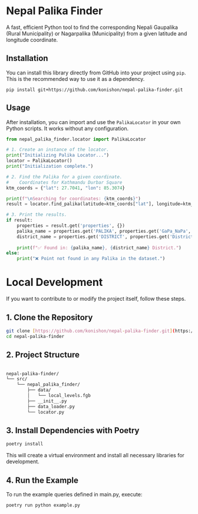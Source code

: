# Nepal Palika Finder

A fast, efficient Python tool to find the corresponding Nepali Gaupalika (Rural Municipality) or Nagarpalika (Municipality) from a given latitude and longitude coordinate.


## Installation

You can install this library directly from GitHub into your project using `pip`. This is the recommended way to use it as a dependency.


`
pip install git+https://github.com/konishon/nepal-palika-finder.git
`

## Usage

After installation, you can import and use the `PalikaLocator` in your own Python scripts. It works without any configuration.

```python
from nepal_palika_finder.locator import PalikaLocator

# 1. Create an instance of the locator.
print("Initializing Palika Locator...")
locator = PalikaLocator()
print("Initialization complete.")

# 2. Find the Palika for a given coordinate.
#    Coordinates for Kathmandu Durbar Square
ktm_coords = {"lat": 27.7041, "lon": 85.3074}

print(f"\nSearching for coordinates: {ktm_coords}")
result = locator.find_palika(latitude=ktm_coords["lat"], longitude=ktm_coords["lon"])

# 3. Print the results.
if result:
    properties = result.get('properties', {})
    palika_name = properties.get('PALIKA', properties.get('GaPa_NaPa', 'N/A'))
    district_name = properties.get('DISTRICT', properties.get('District', 'N/A'))
    
    print(f"✅ Found in: {palika_name}, {district_name} District.")
else:
    print("❌ Point not found in any Palika in the dataset.")

```
# Local Development
If you want to contribute to or modify the project itself, follow these steps.
## 1. Clone the Repository

```bash
git clone [https://github.com/konishon/nepal-palika-finder.git](https://github.com/konishon/nepal-palika-finder.git)
cd nepal-palika-finder
```

## 2. Project Structure
```bash

nepal-palika-finder/
└── src/
    └── nepal_palika_finder/
        ├── data/
        │   └── local_levels.fgb  
        ├── __init__.py
        ├── data_loader.py
        └── locator.py
```

## 3. Install Dependencies with Poetry

```bash
poetry install
```

This will create a virtual environment and install all necessary libraries for development.

## 4. Run the Example
To run the example queries defined in main.py, execute:

```bash
poetry run python example.py
```

